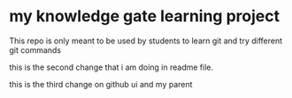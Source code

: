 # my knowledge gate learning project

This repo is only meant to be  used by students to learn git and try different git commands

this is the second change that i am doing in readme file.

this is the third change on github ui and my parent
